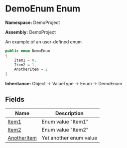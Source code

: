 # DemoEnum Enum

**Namespace:** DemoProject

**Assembly:** DemoProject

An example of an user\-defined enum

```csharp
public enum DemoEnum
{
    Item1 = 0,
    Item2 = 1,
    AnotherItem = 2
}
```

**Inheritance:** Object → ValueType → Enum → DemoEnum

## Fields

| Name                                          | Description            |
| --------------------------------------------- | ---------------------- |
| [Item1](fields/DemoEnum.Item1.md)             | Enum value "Item1"     |
| [Item2](fields/DemoEnum.Item2.md)             | Enum value "Item2"     |
| [AnotherItem](fields/DemoEnum.AnotherItem.md) | Yet another enum value |
